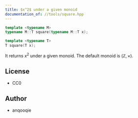 ```yaml
---
title: $x^2$ under a given monoid
documentation_of: //tools/square.hpp
---
```


```cpp
template <typename M>
typename M::T square(typename M::T x);

template <typename T>
T square(T x);
```

It returns $x^2$ under a given monoid.
The default monoid is $(\mathbb{Z}, \times)$.

## License
- CC0

## Author
- anqooqie
